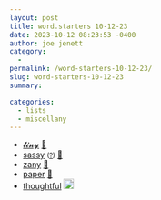 ```yaml
---
layout: post
title: word.starters 10-12-23
date: 2023-10-12 08:23:53 -0400
author: joe jenett
category:
  - 
permalink: /word-starters-10-12-23/
slug: word-starters-10-12-23
summary: 

categories:
  - lists
  - miscellany
---
```

<ul class="links">
	<li><a title="𝓽𝓲𝓷𝔂 𝓲𝓷𝓽𝓮𝓻𝓷𝓮𝓽𝓼" href="https://tiny-inter.net/">𝓽𝓲𝓷𝔂</a> <a href="https://pinboard.in/u:mikael">📌</a></li>
	<li><a title="nomnoml" href="https://nomnoml.com/">sassy</a> <small>(<a href="https://github.com/skanaar/nomnoml">?</a>)</small> <a href="https://pinboard.in/u:zero1infinity">📌</a></li>
	<li><a title="zany 🤪 easy, free &amp; configurable hosted favicons" href="https://zany.sh/">zany</a> <a href="https://pinboard.in/u:rona25">📌</a></li>
	<li><a title="Madison's Paper Templates - Printable Lined Paper And More" href="https://madisonpaper.com/">paper</a> <a href="https://pinboard.in/u:tdjones">📌</a></li>
	<li><a title="More Thoughtful Reading &amp; Writing on the Web - Tantek" href="https://tantek.com/2023/277/b1/thoughtful-reading-writing-web">thoughtful</a> <a class="normaltext" title="source" href="https://adactio.com/links/20535"><img src="https://iwebthings.joejenett.com/images/left-arrow.png" alt="" width="18"></a></li>
</ul>

<a style="display:none;" href="https://brid.gy/publish/mastodon"><small>(cross-posted to mastodon)</small></a>
